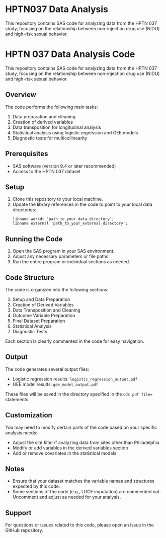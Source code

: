 # HPTN037 Data Analysis
This repository contains SAS code for analyzing data from the HPTN 037 study, focusing on the relationship between non-injection drug use (NIDU) and high-risk sexual behavior.

# HPTN 037 Data Analysis Code

This repository contains SAS code for analyzing data from the HPTN 037 study, focusing on the relationship between non-injection drug use (NIDU) and high-risk sexual behavior.

## Overview

The code performs the following main tasks:
1. Data preparation and cleaning
2. Creation of derived variables
3. Data transposition for longitudinal analysis
4. Statistical analysis using logistic regression and GEE models
5. Diagnostic tests for multicollinearity

## Prerequisites

- SAS software (version 9.4 or later recommended)
- Access to the HPTN 037 dataset

## Setup

1. Clone this repository to your local machine.
2. Update the library references in the code to point to your local data directories:
   ```sas
   libname workdt 'path_to_your_data_directory';
   libname external 'path_to_your_external_directory';
   ```

## Running the Code

1. Open the SAS program in your SAS environment.
2. Adjust any necessary parameters or file paths.
3. Run the entire program or individual sections as needed.

## Code Structure

The code is organized into the following sections:

1. Setup and Data Preparation
2. Creation of Derived Variables
3. Data Transposition and Cleaning
4. Outcome Variable Preparation
5. Final Dataset Preparation
6. Statistical Analysis
7. Diagnostic Tests

Each section is clearly commented in the code for easy navigation.

## Output

The code generates several output files:
- Logistic regression results: `logistic_regression_output.pdf`
- GEE model results: `gee_model_output.pdf`

These files will be saved in the directory specified in the `ods pdf file=` statements.

## Customization

You may need to modify certain parts of the code based on your specific analysis needs:
- Adjust the site filter if analyzing data from sites other than Philadelphia
- Modify or add variables in the derived variables section
- Add or remove covariates in the statistical models

## Notes

- Ensure that your dataset matches the variable names and structures expected by this code.
- Some sections of the code (e.g., LOCF imputation) are commented out. Uncomment and adjust as needed for your analysis.

## Support

For questions or issues related to this code, please open an issue in the GitHub repository.
